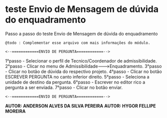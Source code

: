 teste Envio de Mensagem de dúvida do enquadramento
========================

Passo a passo do teste Envio de Mensagem de dúvida do enquadramento


```
@todo : Complementar esse arquivo com mais informações do módulo.
```
    <--============ENVIO DE PERGUNTA============-->

1°passo - Selecionar o perfil de Tecnico/Coordenador de admissibilidade.
2°passo - Clicar no menu de Admissibilidade--->Enquadramento.
3°passo - Clicar no botão de dúvida do respectivo projeto.
4°passo - Clicar no botão ESCREVER PERGUNTA no canto inferior direito.
5°passo - Seleciona a unidade de destino da pergunta.
6°passo - Escrever no editor rico a pergunta a ser enviada.
7°passo - Clicar no botão enviar.

    <--============ENVIO DE PERGUNTA============-->

****AUTOR:** ANDERSON ALVES DA SILVA PEREIRA** 
****AUTOR:** HYGOR FELLIPE MOREIRA** 
